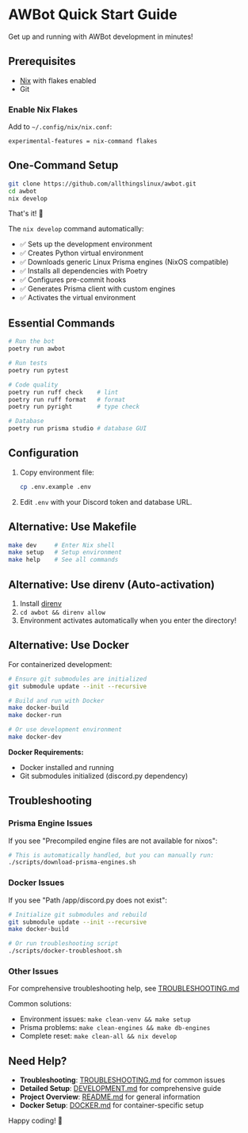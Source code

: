 # AWBot Quick Start Guide

Get up and running with AWBot development in minutes!

## Prerequisites

- [Nix](https://nixos.org/download.html) with flakes enabled
- Git

### Enable Nix Flakes

Add to `~/.config/nix/nix.conf`:
```
experimental-features = nix-command flakes
```

## One-Command Setup

```bash
git clone https://github.com/allthingslinux/awbot.git
cd awbot
nix develop
```

That's it! 🎉

The `nix develop` command automatically:
- ✅ Sets up the development environment
- ✅ Creates Python virtual environment
- ✅ Downloads generic Linux Prisma engines (NixOS compatible)
- ✅ Installs all dependencies with Poetry
- ✅ Configures pre-commit hooks
- ✅ Generates Prisma client with custom engines
- ✅ Activates the virtual environment

## Essential Commands

```bash
# Run the bot
poetry run awbot

# Run tests
poetry run pytest

# Code quality
poetry run ruff check    # lint
poetry run ruff format   # format
poetry run pyright       # type check

# Database
poetry run prisma studio # database GUI
```

## Configuration

1. Copy environment file:
   ```bash
   cp .env.example .env
   ```

2. Edit `.env` with your Discord token and database URL.

## Alternative: Use Makefile

```bash
make dev     # Enter Nix shell
make setup   # Setup environment
make help    # See all commands
```

## Alternative: Use direnv (Auto-activation)

1. Install [direnv](https://direnv.net/docs/installation.html)
2. `cd awbot && direnv allow`
3. Environment activates automatically when you enter the directory!

## Alternative: Use Docker

For containerized development:

```bash
# Ensure git submodules are initialized
git submodule update --init --recursive

# Build and run with Docker
make docker-build
make docker-run

# Or use development environment
make docker-dev
```

**Docker Requirements:**
- Docker installed and running
- Git submodules initialized (discord.py dependency)

## Troubleshooting

### Prisma Engine Issues
If you see "Precompiled engine files are not available for nixos":
```bash
# This is automatically handled, but you can manually run:
./scripts/download-prisma-engines.sh
```

### Docker Issues
If you see "Path /app/discord.py does not exist":
```bash
# Initialize git submodules and rebuild
git submodule update --init --recursive
make docker-build

# Or run troubleshooting script
./scripts/docker-troubleshoot.sh
```

### Other Issues
For comprehensive troubleshooting help, see [TROUBLESHOOTING.md](TROUBLESHOOTING.md)

Common solutions:
- Environment issues: `make clean-venv && make setup`
- Prisma problems: `make clean-engines && make db-engines`
- Complete reset: `make clean-all && nix develop`

## Need Help?

- **Troubleshooting**: [TROUBLESHOOTING.md](TROUBLESHOOTING.md) for common issues
- **Detailed Setup**: [DEVELOPMENT.md](DEVELOPMENT.md) for comprehensive guide
- **Project Overview**: [README.md](README.md) for general information
- **Docker Setup**: [DOCKER.md](DOCKER.md) for container-specific setup

Happy coding! 🚀